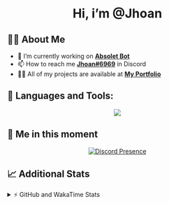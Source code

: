 <h1 align="center">Hi, i’m @Jhoan</h1>

## 🙋‍♂️ About Me

- 🔭 I’m currently working on **[Absolet Bot](https://strider.cloud)**
- 📫 How to reach me **[Jhoan#6969](https://jhoan.monster/)** in Discord
- 👨‍💻 All of my projects are available at **[My Portfolio](https://jhoan.monster)**

## 🚀 Languages and Tools:
<p align="center">
  <a href="https://skillicons.dev">
    <img src="https://skillicons.dev/icons?i=js,ts,html,css,bootstrap,nodejs,express,vscode,neovim,vim,atom,cloudflare,git,github,discord,bots,linux,mongodb,nginx,redis,wordpress,heroku&perline=11" />
  </a>
</p>
  
## 👤 Me in this moment
<p align="center">
    <a href="https://discord.com/users/612460795124776960" target="_blank" rel="nofollow">
        <img src="https://lanyard-profile-readme.vercel.app/api/612460795124776960?idleMessage=Probably%20coding%20Absolet..." alt="Discord Presence" align="center">
    </a>
</p>

## 📈 Additional Stats
<details>
    <summary>⚡ GitHub and WakaTime Stats</summary>
    <br/>

<!--START_SECTION:waka-->
![Code Time](http://img.shields.io/badge/Code%20Time-444%20hrs%2021%20mins-blue)

**🐱 My GitHub Data** 

> 🏆 866 Contributions in the Year 2022
 > 
> 📦 60.8 kB Used in GitHub's Storage 
 > 
> 💼 Opted to Hire
 > 
> 📜 4 Public Repositories 
 > 
> 🔑 33 Private Repositories  
 > 
**I'm an Early 🐤** 

```text
🌞 Morning    72 commits     ██░░░░░░░░░░░░░░░░░░░░░░░   10.21% 
🌆 Daytime    325 commits    ███████████░░░░░░░░░░░░░░   46.1% 
🌃 Evening    279 commits    ██████████░░░░░░░░░░░░░░░   39.57% 
🌙 Night      29 commits     █░░░░░░░░░░░░░░░░░░░░░░░░   4.11%

```
📅 **I'm Most Productive on Wednesday** 

```text
Monday       121 commits    ████░░░░░░░░░░░░░░░░░░░░░   17.16% 
Tuesday      110 commits    ████░░░░░░░░░░░░░░░░░░░░░   15.6% 
Wednesday    135 commits    ████░░░░░░░░░░░░░░░░░░░░░   19.15% 
Thursday     63 commits     ██░░░░░░░░░░░░░░░░░░░░░░░   8.94% 
Friday       77 commits     ██░░░░░░░░░░░░░░░░░░░░░░░   10.92% 
Saturday     129 commits    ████░░░░░░░░░░░░░░░░░░░░░   18.3% 
Sunday       70 commits     ██░░░░░░░░░░░░░░░░░░░░░░░   9.93%

```


📊 **This Week I Spent My Time On** 

```text
⌚︎ Time Zone: America/Bogota

💬 Programming Languages: 
JavaScript               2 hrs 5 mins        ███████████░░░░░░░░░░░░░░   44.92% 
TypeScript               1 hr 15 mins        ██████░░░░░░░░░░░░░░░░░░░   26.94% 
EJS                      1 hr 9 mins         ██████░░░░░░░░░░░░░░░░░░░   24.85% 
YAML                     8 mins              ░░░░░░░░░░░░░░░░░░░░░░░░░   3.21% 
JSON                     0 secs              ░░░░░░░░░░░░░░░░░░░░░░░░░   0.06%

🔥 Editors: 
VS Code                  4 hrs 39 mins       █████████████████████████   100.0%

🐱‍💻 Projects: 
Strider-System           2 hrs 30 mins       █████████████░░░░░░░░░░░░   53.92% 
Absolet-Bot              2 hrs 8 mins        ███████████░░░░░░░░░░░░░░   46.08%

💻 Operating System: 
Linux                    4 hrs 39 mins       █████████████████████████   100.0%

```

**I Mostly Code in JavaScript** 

```text
JavaScript               16 repos            ████████████████░░░░░░░░░   66.67% 
Java                     3 repos             ███░░░░░░░░░░░░░░░░░░░░░░   12.5% 
CSS                      2 repos             ██░░░░░░░░░░░░░░░░░░░░░░░   8.33% 
TypeScript               1 repo              █░░░░░░░░░░░░░░░░░░░░░░░░   4.17% 
Shell                    1 repo              █░░░░░░░░░░░░░░░░░░░░░░░░   4.17%

```



 Last Updated on 03/10/2022 04:29:41 UTC
<!--END_SECTION:waka-->
</details>
